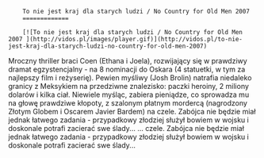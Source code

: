 
        To nie jest kraj dla starych ludzi / No Country for Old Men 2007 
        =============
        
        [![To nie jest kraj dla starych ludzi / No Country for Old Men 2007 ](http://vidos.pl/images/player.gif)](http://vidos.pl/to-nie-jest-kraj-dla-starych-ludzi-no-country-for-old-men-2007)
        
        
 Mroczny thriller braci Coen (Ethana i Joela), rozwijający się w prawdziwy dramat egzystencjalny - na 8 nominacji do Oskara (4 statuetki, w tym za najlepszy film i reżyserię). Pewien myśliwy (Josh Brolin) natrafia niedaleko granicy z Meksykiem na przedziwne znalezisko: paczki heroiny, 2 miliony dolarów i kilka ciał. Niewiele myśląc, zabiera pieniądze, co sprowadza mu na głowę prawdziwe kłopoty, z szalonym płatnym mordercą (nagrodzony Złotym Globem i Oscarem Javier Bardem) na czele. Zabójca nie będzie miał jednak łatwego zadania - przypadkowy złodziej służył bowiem w wojsku i doskonale potrafi zacierać swe ślady...   ... czele. Zabójca nie będzie miał jednak łatwego zadania - przypadkowy złodziej służył bowiem w wojsku i doskonale potrafi zacierać swe ślady...
    
